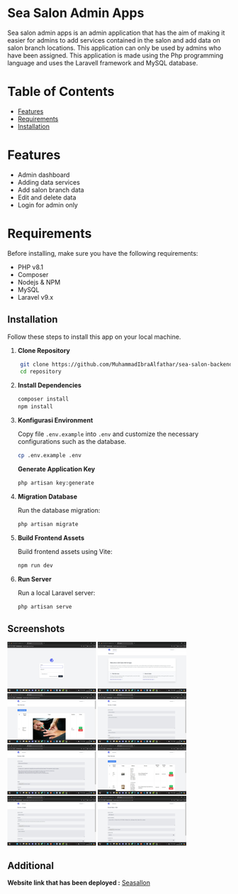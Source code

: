 
# Sea Salon Admin Apps

Sea salon admin apps is an admin application that has the aim of making it easier for admins to add services contained in the salon and add data on salon branch locations. This application can only be used by admins who have been assigned. This application is made using the Php programming language and uses the Laravell framework and MySQL database.


# Table of Contents

- [Features](#Features)
- [Requirements](#Requirements)
- [Installation](#Installation)



# Features
- Admin dashboard
- Adding data services
- Add salon branch data
- Edit and delete data
- Login for admin only



# Requirements
Before installing, make sure you have the following requirements:

- PHP v8.1
- Composer
- Nodejs & NPM
- MySQL
- Laravel v9.x


## Installation
Follow these steps to install this app on your local machine.

1. **Clone Repository**
```bash
    git clone https://github.com/MuhammadIbraAlfathar/sea-salon-backend-app.git
    cd repository
```


2. **Install Dependencies**

    ```bash
    composer install
    npm install
    ```

3. **Konfigurasi Environment**

    Copy file `.env.example` into `.env` and customize the necessary configurations such as the database.

    ```bash
    cp .env.example .env
    ```

    **Generate Application Key**

    ```bash
    php artisan key:generate
    ```

4. **Migration Database**

    Run the database migration:

    ```bash
    php artisan migrate
    ```

5. **Build Frontend Assets**

    Build frontend assets using Vite:

    ```bash
    npm run dev
    ```

6. **Run Server**

    Run a local Laravel server:

    ```bash
    php artisan serve
    ```



## Screenshots

<p float="left">
  <img src="https://github.com/MuhammadIbraAlfathar/assetsweb/blob/main/WhatsApp%20Image%202024-06-25%20at%207.46.22%20AM.jpeg?raw=true" width="200" />
  <img src="https://github.com/MuhammadIbraAlfathar/assetsweb/blob/main/WhatsApp%20Image%202024-06-25%20at%207.46.44%20AM.jpeg?raw=true" width="200" /> 
  <img src="https://github.com/MuhammadIbraAlfathar/assetsweb/blob/main/WhatsApp%20Image%202024-06-25%20at%207.46.51%20AM.jpeg?raw=true" width="200" />
  <img src="https://github.com/MuhammadIbraAlfathar/assetsweb/blob/main/WhatsApp%20Image%202024-06-25%20at%207.46.58%20AM.jpeg?raw=true" width="200" />
  <img src="https://github.com/MuhammadIbraAlfathar/assetsweb/blob/main/WhatsApp%20Image%202024-06-25%20at%207.47.07%20AM.jpeg?raw=true" width="200" />
  <img src="https://github.com/MuhammadIbraAlfathar/assetsweb/blob/main/WhatsApp%20Image%202024-06-25%20at%207.47.20%20AM.jpeg?raw=true" width="200" />
  <img src="https://github.com/MuhammadIbraAlfathar/assetsweb/blob/main/WhatsApp%20Image%202024-06-25%20at%207.47.26%20AM.jpeg?raw=true" width="200" />
  <img src="https://github.com/MuhammadIbraAlfathar/assetsweb/blob/main/WhatsApp%20Image%202024-06-25%20at%207.47.38%20AM.jpeg?raw=true" width="200" />
</p>


## Additional

**Website link that has been deployed :**  [Seasallon](http://seasalonapps.my.id/dashboard) 

